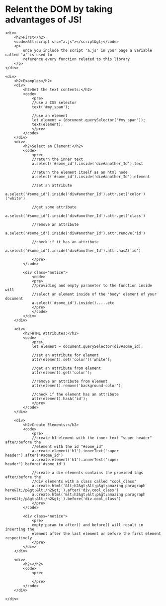 <!DOCTYPE html>

<html>
<head>
    <title></title>
</head>
<body>
    <h1>Relent the DOM by taking advantages of JS!</h1> 

    
    <div>
        <h2>First</h2>
        <code>&lt;script src="a.js"></script&gt;</code>
        <p>
            once you include the script 'a.js' in your page a variable called 'a' is used to
            reference every function related to this library
        </p>
    </div>
 
    <div>
        <h2>Examples</h2>
        <div>
            <h2>Get the text contents:</h2>
            <code>
                <pre>
                //use a CSS selector
                text('#my_span');

                //use an element
                let element = (document.querySelector('#my_span'));
                text(element); 
                </pre>    
            </code>
        </div>
        <div>
            <h2>Select an Element:</h2>
            <code>
                <pre>
                //return the inner text
                a.select('#some_id').inside('div#another_Id').text

                //return the element itself as an html node
                a.select('#some_id').inside('div#another_Id').element    

                //set an attribute
                a.select('#some_id').inside('div#another_Id').attr.set('color')('white')

                //get some attribute
                a.select('#some_id').inside('div#another_Id').attr.get('class')    

                //remove an attribute
                a.select('#some_id').inside('div#another_Id').attr.remove('id')

                //check if it has an attribute
                a.select('#some_id').inside('div#another_Id').attr.hasA('id')
        
                </pre>
            </code>
            
            <div class="notice">
                <code>
                <pre>
                //providing and empty parameter to the function inside will
                //select an element inside of the 'body' element of your document
                a.select('#some_id').inside().....etc
                </pre>
                </code>
            </div>
        </div>
        
        <div>
            <h2>HTML Attributes:</h2>
            <code>
                <pre>
                let element = document.querySelector(div#some_id);

                //set an attribute for element
                attr(element).set('color')('white');

                //get an attribute from element
                attr(element).get('color');

                //remove an attribute from element
                attr(element).remove('background-color');

                //check if the element has an attribute
                attr(element).hasA('id');
                </pre>
            </code>
        </div>
       
        <div>
            <h2>Create Elements:</h2>
            <code>
                <pre>
                //create h1 element with the inner text "super header" after/before the
                //element with the id "#some_id"
                a.create.element('h1').innerText('super header').after('#some_id')
                a.create.element('h1').innerText('super header').before('#some_id')

                //create a div elements contains the provided tags after/before the 
                //div elements with a class called "cool_class" 
                a.create.html('&lt;h2&gt;&lt;p&gt;amazing paragraph here&lt;/p&gt;&lt;/h2&gt;').after('div.cool_class')
                a.create.html('&lt;h2&gt;&lt;p&gt;amazing paragraph here&lt;/p&gt;&lt;/h2&gt;').before('div.cool_class')
                </pre>
            </code>
            
            <div class="notice">
                <pre>
                empty param to after() and before() will result in inserting the 
                element after the last element or before the first element respectively
                </pre>
            </div>
        </div>

        <div>
            <h2></h2>
            <code>
                <pre>
                    
                </pre>
            </code>
        </div>
        
    </div>
    
</body>
</html>